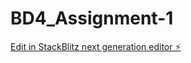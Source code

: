 # BD4_Assignment-1

[Edit in StackBlitz next generation editor ⚡️](https://stackblitz.com/~/github.com/OjasRailkar/BD4_Assignment-1)